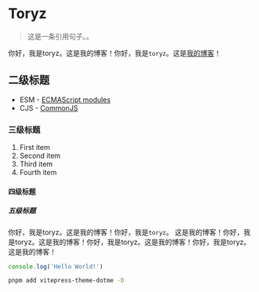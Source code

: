 # Toryz
> 这是一条引用句子。。

你好，我是toryz。这是我的博客！你好，我是`toryz`。这是[我的博客](https://baidu.com)！

## 二级标题

- ESM - [ECMAScript modules]()
- CJS - [CommonJS]()

### 三级标题

1. First item
2. Second item
3. Third item
4. Fourth item

#### 四级标题
##### 五级标题

你好，我是toryz。这是我的博客！你好，我是`toryz`。
这是我的博客！你好，我是toryz。这是我的博客！你好，我是toryz。这是我的博客！你好，我是toryz。这是我的博客！



```js
console.log('Hello World!')
```

```bash
pnpm add vitepress-theme-dotme -D
```